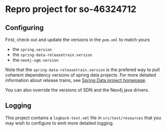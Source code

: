 # Repro project for so-46324712

## Configuring

First, check out and update the versions in the `pom.xml` to match yours

- the `spring.version`
- the `spring-data-releasetrain.version`
- the `neo4j-ogm.version`

Note that the `spring-data-releasetrain.version` is the prefered way to pull coherent dependency versions of spring data projects.
For more detailed information about release trains, see [Spring Data project homepage](http://projects.spring.io/spring-data/).

You can also override the versions of SDN and the Neo4j java drivers.

## Logging

This project contains a `logback-test.xml` file in `src/test/resources` that you
may wish to configure to emit more detailed logging.